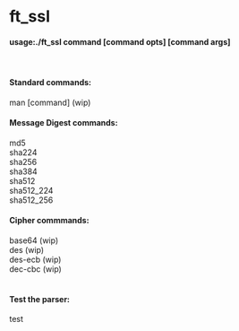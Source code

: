 # ft_ssl

#### usage:./ft_ssl command [command opts] [command args]
<br>

#### Standard commands:
man [command]	(wip)<br>

#### Message Digest commands:
md5<br>
sha224<br>
sha256<br>
sha384<br>
sha512<br>
sha512_224<br>
sha512_256<br>

#### Cipher commmands:
base64	(wip)<br>
des	(wip)<br>
des-ecb	(wip)<br>
dec-cbc	(wip)<br>
<br>

#### Test the parser:
test<br>
